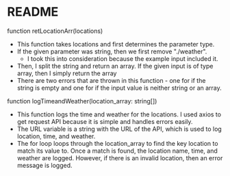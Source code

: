 # README



function retLocationArr(locations) 
- This function takes locations and first determines the parameter type.
- If the given parameter was string, then we first remove "./weather".
	- I took this into consideration because the example input included it. 
- Then, I split the string and return an array. If the given input is of type array, then I simply return the array
- There are two errors that are thrown in this function - one for if the string is empty and one for if the input value is neither string or an array. 


function logTimeandWeather(location_array: string[])
- This function logs the time and weather for the locations. I used axios to get request API because it is simple and handles errors easily. 
- The URL variable is a string with the URL of the API, which is used to log location, time, and weather.
- The for loop loops through the location_array to find the key location to match its value to. Once a match is found, the location name, time, and weather are logged. However, if there is an invalid location, then an error message is logged.



